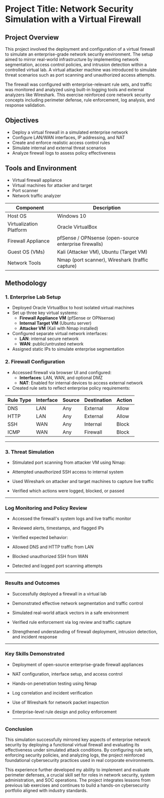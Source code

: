 # Project Title: Network Security Simulation with a Virtual Firewall

## Project Overview

This project involved the deployment and configuration of a virtual firewall to simulate an enterprise-grade network security environment. The setup aimed to mirror real-world infrastructure by implementing network segmentation, access control policies, and intrusion detection within a controlled virtual lab. A virtual attacker machine was introduced to simulate threat scenarios such as port scanning and unauthorized access attempts.

The firewall was configured with enterprise-relevant rule sets, and traffic was monitored and analyzed using built-in logging tools and external analyzers like Wireshark. This exercise reinforced core network security concepts including perimeter defense, rule enforcement, log analysis, and response validation.


## Objectives

- Deploy a virtual firewall in a simulated enterprise network  
- Configure LAN/WAN interfaces, IP addressing, and NAT  
- Create and enforce realistic access control rules  
- Simulate internal and external threat scenarios  
- Analyze firewall logs to assess policy effectiveness  



## Tools and Environment
  
- Virtual firewall appliance  
- Virtual machines for attacker and target  
- Port scanner  
- Network traffic analyzer


| Component               | Description                                      |
|-------------------------|--------------------------------------------------|
| Host OS                 | Windows 10                                       |
| Virtualization Platform | Oracle VirtualBox                                |
| Firewall Appliance      | pfSense / OPNsense (open-source enterprise firewalls) |
| Guest OS (VMs)          | Kali  (Attacker VM), Ubuntu (Target VM)         |
| Network Tools           | Nmap (port scanner), Wireshark (traffic capture) |



## Methodology

### 1. Enterprise Lab Setup

- Deployed Oracle VirtualBox to host isolated virtual machines
- Set up three key virtual systems:
  - **Firewall Appliance VM** (pfSense or OPNsense)
  - **Internal Target VM** (Ubuntu server)
  - **Attacker VM** (Kali with Nmap installed)
- Configured separate virtual network interfaces:
  - **LAN**: internal secure network  
  - **WAN**: public/untrusted network  
- Assigned static IPs to simulate enterprise segmentation



### 2. Firewall Configuration

- Accessed firewall via browser UI and configured:
  - **Interfaces**: LAN, WAN, and optional DMZ  
  - **NAT**: Enabled for internal devices to access external network  
- Created rule sets to reflect enterprise policy requirements:

| Rule Type | Interface | Source       | Destination  | Action |
|-----------|-----------|--------------|--------------|--------|
| DNS       | LAN       | Any          | External     | Allow  |
| HTTP      | LAN       | Any          | External     | Allow  |
| SSH       | WAN       | Any          | Internal     | Block  |
| ICMP      | WAN       | Any          | Firewall     | Block  |

---

### 3. Threat Simulation 

- Stimulated port scanning from attacker VM using Nmap:
  
- Attempted unauthorized SSH access to internal system

- Used Wireshark on attacker and target machines to capture live traffic

- Verified which actions were logged, blocked, or passed

---

### Log Monitoring and Policy Review
- Accessed the firewall's system logs and live traffic monitor

- Reviewed alerts, timestamps, and flagged IPs

- Verified expected behavior:

- Allowed DNS and HTTP traffic from LAN

- Blocked unauthorized SSH from WAN

- Detected and logged port scanning attempts

---

### Results and Outcomes
- Successfully deployed a firewall in a virtual lab

- Demonstrated effective network segmentation and traffic control

- Simulated real-world attack vectors in a safe environment

- Verified rule enforcement via log review and traffic capture

- Strengthened understanding of firewall deployment, intrusion detection, and incident response

---

### Key Skills Demonstrated
- Deployment of open-source enterprise-grade firewall appliances

- NAT configuration, interface setup, and access control

- Hands-on penetration testing using Nmap

- Log correlation and incident verification

- Use of Wireshark for network packet inspection

- Enterprise-level rule design and policy enforcement

  ---

### Conclusion
This simulation successfully mirrored key aspects of enterprise network security by deploying a functional virtual firewall and evaluating its effectiveness under simulated attack conditions. By configuring rule sets, enforcing security policies, and analyzing logs, the project reinforced foundational cybersecurity practices used in real corporate environments.

This experience further developed my ability to implement and evaluate perimeter defenses, a crucial skill set for roles in network security, system administration, and SOC operations. The project integrates lessons from previous lab exercises and continues to build a hands-on cybersecurity portfolio aligned with industry standards.






